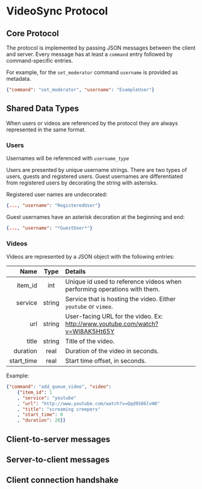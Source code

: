 VideoSync Protocol
==================

Core Protocol
-------------

The protocol is implemented by passing JSON messages between the client and server.  Every message has at least a `command` entry followed by command-specific entries.

For example, for the `set_moderator` command `username` is provided as metadata.

```json
{"command": "set_moderator", "username": "ExampleUser"}
```

Shared Data Types
-----------------

When users or videos are referenced by the protocol they are always represented in the same format.

### Users

Usernames will be referenced with *`username_type`* 

Users are presented by unique username strings.  There are two types of users, guests and registered users.  Guest usernames are differentiated from registered users by decorating the string with asterisks.

Registered user names are undecorated:

```json
{..., "username": "RegisteredUser"}
```

Guest usernames have an asterisk decoration at the beginning and end:

```json
{..., "username": "*GuestUser*"}
```

### Videos

Videos are represented by a JSON object with the following entries:

| Name    | Type   | Details |
|--------:|:------:|:--------|
| item_id | int    | Unique id used to reference videos when performing operations with them. |
| service | string | Service that is hosting the video.  Either `youtube` or `vimeo`. |
| url     | string | User-facing URL for the video.  Ex: http://www.youtube.com/watch?v=Wl8AK5Ht65Y |
| title   | string | Title of the video. |
| duration | real | Duration of the video in seconds. |
| start_time | real | Start time offset, in seconds. |

Example:

```json
{"command": "add_queue_video", "video":
	{"item_id": 1
    , "service": "youtube"
    , "url": "http://www.youtube.com/watch?v=Qqd9S06lvH0"
    , "title": "screaming creepers"
    , "start_time": 0
    , "duration": 28}}
```

Client-to-server messages
-------------------------

Server-to-client messages
-------------------------

Client connection handshake
---------------------------


